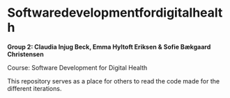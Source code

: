 # Softwaredevelopmentfordigitalhealth
**Group 2: Claudia Injug Beck, Emma Hyltoft Eriksen & Sofie Bækgaard Christensen**

Course: Software Development for Digital Health

This repository serves as a place for others to read the code made for the different iterations.
